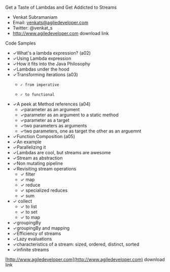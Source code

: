 Get a Taste of Lambdas and Get Addicted to Streams

- Venkat Subramaniam
- Email: venkats@agiledeveloper.com
- Twitter: @venkat_s
- http://www.agiledeveloper.com download link

Code Samples

- ✓What's a lambda expression? (a02)
- ✓Using Lambda expression
- ✓How it fits into the Java Philosophy
- ✓Lambdas under the hood
- ✓Transforming iterations (a03)
  - 	✓ from imperative
  - 	✓ to functional
- ✓A peek at Method references (a04)
  -   ✓parameter as an argument
  -   ✓parameter as an argument to a static method
  -   ✓parameter as a target
  -   ✓two parameters as arguments
  -   ✓two parameters, one as target the other as an arguemnt
- ✓Function Composition (a05)
- ✓An example
- ✓Parallelizing it
- ✓Lambdas are cool, but streams are awesome
- ✓Stream as abstraction
- ✓Non mutating pipeline
- ✓Revisiting stream operations
  -  ✓ filter
  -  ✓ map
  -  ✓ reduce
  -  ✓ specialized reduces
  -  ✓ sum
- ✓ collect 
  -   ✓ to list
  -   ✓ to set
  -   ✓ to map
- ✓groupingBy
- ✓groupingBy and mapping
- ✓Efficiency of streams
- ✓Lazy evaluations
- ✓characteristics of a stream: sized, ordered, distinct, sorted
- ✓infinite streams

[http://www.agiledeveloper.com](http://www.agiledeveloper.com) download link
